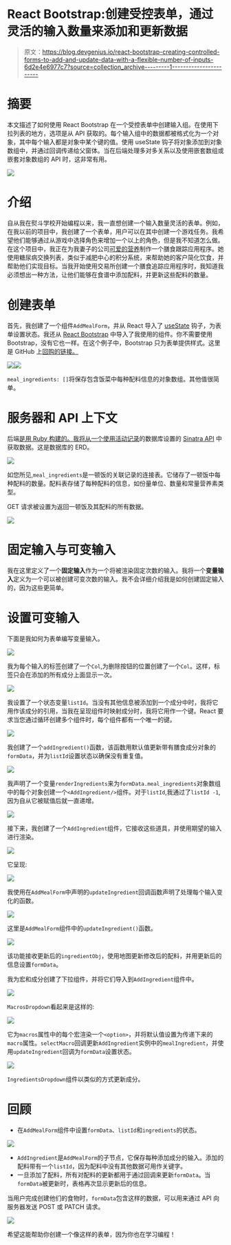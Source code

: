 # React Bootstrap:创建受控表单，通过灵活的输入数量来添加和更新数据

> 原文：<https://blog.devgenius.io/react-bootstrap-creating-controlled-forms-to-add-and-update-data-with-a-flexible-number-of-inputs-6d2e4e6977c7?source=collection_archive---------1----------------------->

# 摘要

本文描述了如何使用 React Bootstrap 在一个受控表单中创建输入组。在使用下拉列表的地方，选项是从 API 获取的。每个输入组中的数据都被格式化为一个对象，其中每个输入都是对象中某个键的值。使用 useState 钩子将对象添加到对象数组中，并通过回调传递给父窗体。当在后端处理多对多关系以及使用嵌套数组或嵌套对象数组的 API 时，这非常有用。

![](img/977e23d58c509892219fbae1346e5b8f.png)

# 介绍

自从我在熨斗学校开始编程以来，我一直想创建一个输入数量灵活的表单。例如，在我以前的项目中，我创建了一个表单，用户可以在其中创建一个游戏任务。我希望他们能够通过从游戏中选择角色来增加一个以上的角色，但是我不知道怎么做。在这个项目中，我正在为我妻子的公司[可爱的营养](https://www.lovely-nutrition.com/)制作一个膳食跟踪应用程序。她使用糖尿病交换列表，类似于减肥中心的积分系统，来帮助她的客户简化饮食，并帮助他们实现目标。当我开始使用交易所创建一个膳食追踪应用程序时，我知道我必须想出一种方法，让他们能够在食谱中添加配料，并更新这些配料的数量。

# 创建表单

首先，我创建了一个组件`AddMealForm`，并从 React 导入了 [useState](https://reactjs.org/docs/hooks-state.html) 钩子，为表单设置状态。我还从 [React Bootstrap](https://react-bootstrap.github.io/getting-started/introduction/) 中导入了我使用的组件。你不需要使用 Bootstrap，没有它也一样。在这个例子中，Bootstrap 只为表单提供样式。这里是 GitHub 上[回购的链接。](https://github.com/jsnidar/lovely-meal-tracker)

![](img/792991dbf1601e6c3b8dfb43d3827cc9.png)![](img/56a00e14e893a9ac3174b2a7421866bc.png)

`meal_ingredients: []`将保存包含饭菜中每种配料信息的对象数组。其他值很简单。

# 服务器和 API 上下文

后端[是用 Ruby 构建的。我将从一个使用](https://github.com/jsnidar/phase-3-sinatra-react-project)[活动记录](https://guides.rubyonrails.org/active_record_basics.html)的数据库设置的 [Sinatra API](http://sinatrarb.com/) 中获取数据。这是数据库的 ERD。

![](img/f2f35b7b1f9a2ce45ec85ff49a0d3109.png)

如您所见,`meal_ingredients`是一顿饭的关联记录的连接表。它储存了一顿饭中每种配料的数量。配料表存储了每种配料的信息，如份量单位、数量和常量营养素类型。

GET 请求被设置为返回一顿饭及其配料的所有数据。

![](img/a3206a8092a4fc65cc0b63610eb7fe7b.png)

# 固定输入与可变输入

我在这里定义了一个**固定输入**作为一个将被渲染固定次数的输入。我将一个**变量输入**定义为一个可以被创建可变次数的输入。我不会详细介绍我是如何创建固定输入的，因为这些更简单。

# 设置可变输入

下面是我如何为表单编写变量输入。

![](img/139b14deb542ecaef14e1856f869c838.png)

我为每个输入的标签创建了一个`Col`,为删除按钮的位置创建了一个`Col`。这样，标签只会在添加的所有成分上面显示一次。

![](img/98945925c023d13bcf024af05b4fcba6.png)

我设置了一个状态变量`listId`。当没有其他信息被添加到一个成分中时，我将它用作该成分的引用，当我在呈现组件时映射成分时，我将它用作一个键。React 要求当您通过循环创建多个组件时，每个组件都有一个唯一的键。

![](img/7e41d5ea922a47699918c4a3771bbdcb.png)

我创建了一个`addIngredient()`函数，该函数用默认值更新带有膳食成分对象的`formData`，并为`listId`设置状态以确保没有重复值。

![](img/dfd96090b945d4cfca8849ab8a385cd1.png)

我声明了一个变量`renderIngredients`来为`formData.meal_ingredients`对象数组中的每个对象创建一个`<AddIngredient/>`组件。对于`listId`,我通过了`listId -1`,因为自从它被赋值后就一直递增。

![](img/765f3a5e612a4274c0957b9ab1b84720.png)

接下来，我创建了一个`AddIngredient`组件，它接收这些道具，并使用期望的输入进行渲染。

![](img/cad35f66422b7ea4d32a50bea4435eb0.png)

它呈现:

![](img/be5bb271f061be2d21d363e13b3d7223.png)

我使用在`AddMealForm`中声明的`updateIngredient`回调函数声明了处理每个输入变化的函数。

![](img/7c6f685c0462c079c9df99589ffe6481.png)

这里是`AddMealForm`组件中的`updateIngredient()`函数。

![](img/38b7c22768a63c883091f012ec1ff282.png)

该功能接收更新后的`ingredientObj`，使用地图更新修改后的配料，并用更新后的信息设置`formData`。

我为宏和成分创建了下拉组件，并将它们导入到`AddIngredient`组件中。

![](img/00c18cbb3734cf39948b48f98056d169.png)

`MacrosDropdown`看起来是这样的:

![](img/84b37c2c19e892d6ac2b2f3404fab476.png)

它为`macros`属性中的每个宏渲染一个`<option>`，并将默认值设置为传递下来的`macro`属性。`selectMacro`回调更新`AddIngredient`实例中的`mealIngredient`，并使用`updateIngredient`回调为`formData`设置状态。

![](img/ac31b02ec605f3fd3d4b8431b8ebe977.png)

`IngredientsDropdown`组件以类似的方式更新成分。

# 回顾

*   在`AddMealForm`组件中设置`formData`、`listId`和`ingredients`的状态。

![](img/b6faebf8ccc296fa592d5a56f93abf83.png)

*   `AddIngredient`是`AddMealForm`的子节点，它保存每种添加成分的输入。添加的配料带有一个`listId`，因为配料中没有其他数据可用作关键字。
*   一旦添加了配料，所有对配料的更新都用于通过回调来更新`formData`。当`formData`被更新时，表格再次显示更新后的信息。

当用户完成创建他们的食物时，`formData`包含这样的数据，可以用来通过 API 向服务器发送 POST 或 PATCH 请求。

![](img/56429d3616e41b74370a1018d9936d5c.png)

希望这能帮助你创建一个像这样的表单，因为你也在学习编程！